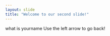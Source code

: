 ```yaml
---
layout: slide
title: "Welcome to our second slide!"
---
```

what is yourname
Use the left arrow to go back!

